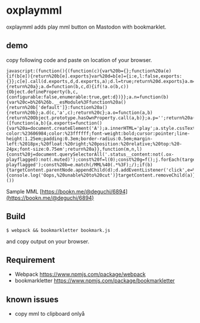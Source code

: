 # oxplaymml
oxplaymml adds play mml button on Mastodon with bookmarklet.

## demo

copy following code and paste on location of your browser.
```
javascript:(function(){(function(c){var%20b={};function%20a(e){if(b[e]){return%20b[e].exports}var%20d=b[e]={i:e,l:false,exports:{}};c[e].call(d.exports,d,d.exports,a);d.l=true;return%20d.exports}a.m=c;a.c=b;a.i=function(a){return%20a};a.d=function(b,c,d){if(!a.o(b,c)){Object.defineProperty(b,c,{configurable:false,enumerable:true,get:d})}};a.n=function(b){var%20c=b%26%26b.__esModule%3Ffunction%20a(){return%20b['default']}:function%20a(){return%20b};a.d(c,'a',c);return%20c};a.o=function(a,b){return%20Object.prototype.hasOwnProperty.call(a,b)};a.p='';return%20a(a.s=1)}([function(a,b){a.exports=function(){var%20a=document.createElement('A');a.innerHTML='play';a.style.cssText='background-color:%23606984;color:%23ffffff;font-weight:bold;cursor:pointer;line-height:1.25em;padding:0.3em;border-radius:0.5em;margin-left:%2018px;%20float:%20right;%20position:%20relative;%20top:%20-24px;font-size:0.75em';return%20a}},function(m,n,l){const%20j=document.querySelectorAll('.status__content:not(.ox-playflagged):not(.muted)');const%20f=l(0);const%20g=f();j.forEach(targetContent=%3E{const%20e=targetContent.textContent;const%20d=g.cloneNode(true);const%20c=document.createElement('DIV');c.id='playmml_'+Math.round(Math.random()*1e3);const%20k=c.id;targetContent.appendChild(c);targetContent.classList.add('ox-playflagged');const%20b=e.match(/MML%40(.*%3F);/);if(b){targetContent.parentNode.appendChild(d);d.addEventListener('click',e=%3E{const%20a=document.createElement('textarea');targetContent.appendChild(a);console.log('played');console.log(b[0]);a.value=b[0];a.select();try{var%20h=document.execCommand('cut');var%20i=h%3F'successful':'unsuccessful';console.log('Cutting%20text%20command%20was%20'+i)}catch(a){console.log('Oops,%20unable%20to%20cut')}targetContent.removeChild(a)},false)}})}]))}())
```

Sample MML
[https://bookn.me/@deguchi/6894](https://bookn.me/@deguchi/6894)

## Build

```
$ webpack && bookmarkletter bookmark.js
```

 and copy output on your browser.

## Requirement
- Webpack https://www.npmjs.com/package/webpack
- bookmarkletter https://www.npmjs.com/package/bookmarkletter

## known issues
- copy mml to clipboard onlyå